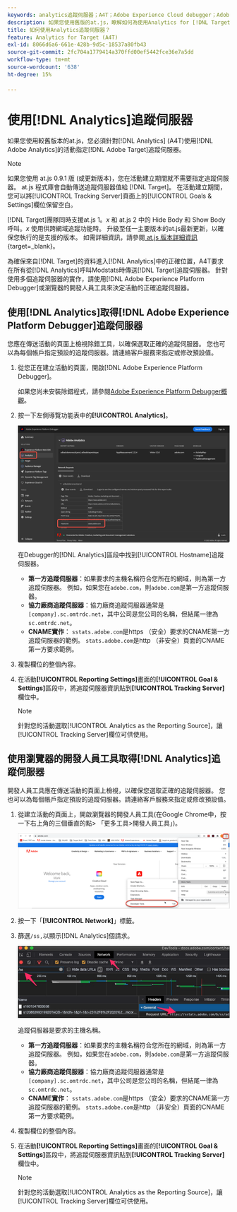 ```yaml
---
keywords: analytics追蹤伺服器；A4T；Adobe Experience Cloud debugger；Adobe Experience Platform debugger；報表來源；開發人員工具
description: 如果您使用舊版的at.js，瞭解如何為使用Analytics for [!DNL Target] (A4T)的活動指定Analytics追蹤伺服器。
title: 如何使用Analytics追蹤伺服器？
feature: Analytics for Target (A4T)
exl-id: 8066d6a6-661e-428b-9d5c-18537a80fb43
source-git-commit: 2fc704a1779414a370ffd00ef5442fce36e7a5dd
workflow-type: tm+mt
source-wordcount: '638'
ht-degree: 15%

---
```


# 使用[!DNL Analytics]追蹤伺服器

如果您使用較舊版本的at.js，您必須針對[!DNL Analytics] (A4T)使用[!DNL Adobe Analytics]的活動指定[!DNL Adobe Target]追蹤伺服器。

>[!NOTE]
>
>如果您使用 at.js 0.9.1 版 (或更新版本)，您在活動建立期間就不需要指定追蹤伺服器。 at.js 程式庫會自動傳送追蹤伺服器值給 [!DNL Target]。 在活動建立期間，您可以將[!UICONTROL Tracking Server]頁面上的[!UICONTROL Goals & Settings]欄位保留空白。
>
>[!DNL Target]團隊同時支援at.js 1。*x* 和 at.js 2 中的 Hide Body 和 Show Body 呼叫。*x* 使用供跨網域追蹤功能時。 升級至任一主要版本的at.js最新更新，以確保您執行的是支援的版本。 如需詳細資訊，請參閱[ at.js 版本詳細資訊](https://experienceleague.adobe.com/docs/target-dev/developer/client-side/at-js-implementation/target-atjs-versions.html){target=_blank}。

為確保來自[!DNL Target]的資料進入[!DNL Analytics]中的正確位置，A4T要求在所有從[!DNL Analytics]呼叫Modstats時傳送[!DNL Target]追蹤伺服器。 針對使用多個追蹤伺服器的實作，請使用[!DNL Adobe Experience Platform Debugger]或瀏覽器的開發人員工具來決定活動的正確追蹤伺服器。

## 使用[!DNL Analytics]取得[!DNL Adobe Experience Platform Debugger]追蹤伺服器

您應在傳送活動的頁面上檢視除錯工具，以確保選取正確的追蹤伺服器。 您也可以為每個帳戶指定預設的追蹤伺服器。請連絡客戶服務來指定或修改預設值。

1. 從您正在建立活動的頁面，開啟[!DNL Adobe Experience Platform Debugger]。

   如果您尚未安裝除錯程式，請參閱[Adobe Experience Platform Debugger概觀](https://experienceleague.adobe.com/docs/platform-learn/data-collection/debugger/overview.html)。

1. 按一下左側導覽功能表中的&#x200B;**[!UICONTROL Analytics]**。

   ![Screen_DebuggerTrackServ影像](assets/Screen_DebuggerTrackServ.png)

   在Debugger的[!DNL Analytics]區段中找到[!UICONTROL Hostname]追蹤伺服器。

   * **第一方追蹤伺服器**：如果要求的主機名稱符合您所在的網域，則為第一方追蹤伺服器。 例如，如果您在`adobe.com`，則`adobe.com`是第一方追蹤伺服器。
   * **協力廠商追蹤伺服器**：協力廠商追蹤伺服器通常是`[company].sc.omtrdc.net`，其中公司是您公司的名稱，但結尾一律為`sc.omtrdc.net`。
   * **CNAME實作**： `sstats.adobe.com`是https （安全）要求的CNAME第一方追蹤伺服器的範例。 `stats.adobe.com`是http （非安全）頁面的CNAME第一方要求範例。

1. 複製欄位的整個內容。

1. 在活動&#x200B;**[!UICONTROL Reporting Settings]**&#x200B;畫面的&#x200B;**[!UICONTROL Goal & Settings]**&#x200B;區段中，將追蹤伺服器資訊貼到&#x200B;**[!UICONTROL Tracking Server]**&#x200B;欄位中。

   >[!NOTE]
   >
   >針對您的活動選取[!UICONTROL Analytics as the Reporting Source]，讓[!UICONTROL Tracking Server]欄位可供使用。

## 使用瀏覽器的開發人員工具取得[!DNL Analytics]追蹤伺服器

開發人員工具應在傳送活動的頁面上檢視，以確保您選取正確的追蹤伺服器。 您也可以為每個帳戶指定預設的追蹤伺服器。請連絡客戶服務來指定或修改預設值。

1. 從建立活動的頁面上，開啟瀏覽器的開發人員工具(在Google Chrome中，按一下右上角的三個垂直的點> 「更多工具>開發人員工具」)。

   ![Chrome開發人員工具](/help/main/c-integrating-target-with-mac/a4t/assets/chrome-dev-tools.png)

1. 按一下「**[!UICONTROL Network]**」標籤。

1. 篩選`/ss,`以顯示[!DNL Analytics]個請求。

   ![使用/ss search的Chrome開發人員工具](/help/main/c-integrating-target-with-mac/a4t/assets/chrome-search.png)

   追蹤伺服器是要求的主機名稱。

   * **第一方追蹤伺服器**：如果要求的主機名稱符合您所在的網域，則為第一方追蹤伺服器。 例如，如果您在`adobe.com`，則`adobe.com`是第一方追蹤伺服器。
   * **協力廠商追蹤伺服器**：協力廠商追蹤伺服器通常是`[company].sc.omtrdc.net`，其中公司是您公司的名稱，但結尾一律為`sc.omtrdc.net`。
   * **CNAME實作**： `sstats.adobe.com`是https （安全）要求的CNAME第一方追蹤伺服器的範例。 `stats.adobe.com`是http （非安全）頁面的CNAME第一方要求範例。

1. 複製欄位的整個內容。

1. 在活動&#x200B;**[!UICONTROL Reporting Settings]**&#x200B;畫面的&#x200B;**[!UICONTROL Goal & Settings]**&#x200B;區段中，將追蹤伺服器資訊貼到&#x200B;**[!UICONTROL Tracking Server]**&#x200B;欄位中。

   >[!NOTE]
   >
   >針對您的活動選取[!UICONTROL Analytics as the Reporting Source]，讓[!UICONTROL Tracking Server]欄位可供使用。
